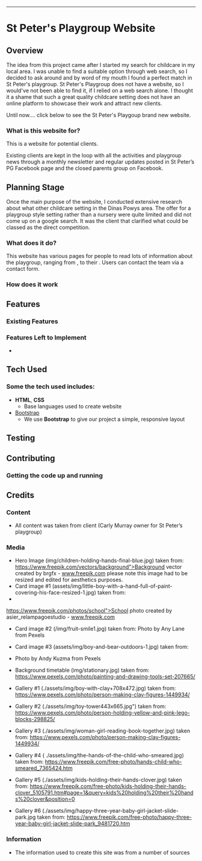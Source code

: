 **********************************

# St Peter's Playgroup Website
 
## Overview
The idea from this project came after I started my search for childcare in my local area. 
I was unable to find a suitable option through web search, so I decided to ask around and by word of my mouth I found a perfect match in St Peter's playgroup.
St Peter's Playgroup does not have a website, so I would've not been able to find it, if I relied on a web search alone.
I thought it a shame that such a great quality childcare setting does not have an online platform to showcase their work and attract new clients.

Until now.... click below to see the St Peter's Playgoup brand new website.

 ### What is this website for?
 
This is a website for potential clients. 

Existing clients are kept in the loop with all the activities and playgroup news through a monthly newsletter and regular updates posted in St Peter’s PG Facebook page and the closed parents group on Facebook.
 ## Planning Stage

 Once the main purpose of the website, I conducted extensive research about what other childcare setting in the Dinas Powys area.
 The offer for a playgroup style setting rather than a nursery were quite limited and did not come up on a google search. It was the client that clarified what could be classed as the direct competition.

 
### What does it do?
 
This website has various pages for people to read lots of information about the playgroup, ranging from , to their . Users can contact the team via a contact form.
 
### How does it work
 

## Features
 
### Existing Features


### Features Left to Implement
- 

## Tech Used

### Some the tech used includes:
- **HTML**, **CSS** 
  - Base languages used to create website
- [Bootstrap](http://getbootstrap.com/)
    - We use **Bootstrap** to give our project a simple, responsive layout

## Testing

## Contributing
 
### Getting the code up and running

## Credits

### Content
-	All content was taken from client (Carly Murray owner for St Peter’s playgroup)

### Media
-	Hero Image (img/children-holding-hands-final-blue.jpg) taken from:
https://www.freepik.com/vectors/background">Background vector created by brgfx - www.freepik.com
please note this image had to be resized and edited for aesthetics purposes.
-	Card image #1 (assets/img/little-boy-with-a-hand-full-of-paint-covering-his-face-resized-1.jpg) taken from:
-	
https://www.freepik.com/photos/school">School photo created by asier_relampagoestudio - www.freepik.com

-	Card image #2 (/img/fruit-smile1.jpg) taken from:
Photo by Any Lane from Pexels

-	Card image #3 (assets/img/boy-and-bear-outdoors-1.jpg) taken from:
-	Photo by Andy Kuzma from Pexels

-	Background timetable (img/stationary.jpg) taken from:
https://www.pexels.com/photo/painting-and-drawing-tools-set-207665/

-	Gallery #1 (./assets/img/boy-with-clay+708x472.jpg) taken from:
https://www.pexels.com/photo/person-making-clay-figures-1449934/

-	Gallery #2 (./assets/img/toy-tower443x665.jpg") taken from:
https://www.pexels.com/photo/person-holding-yellow-and-pink-lego-blocks-298825/

-	Gallery #3 (./assets/img/woman-girl-reading-book-together.jpg) taken from:
https://www.pexels.com/photo/person-making-clay-figures-1449934/

-	Gallery #4 ( ./assets/img/the-hands-of-the-child-who-smeared.jpg) taken from:
https://www.freepik.com/free-photo/hands-child-who-smeared_7365424.htm

-	Gallery #5 (./assets/img/kids-holding-their-hands-clover.jpg) taken from:
https://www.freepik.com/free-photo/kids-holding-their-hands-clover_5105791.htm#page=1&query=kids%20holding%20their%20hands%20clover&position=0

-	Gallery #6 (./assets/img/happy-three-year-baby-girl-jacket-slide-park.jpg taken from:
https://www.freepik.com/free-photo/happy-three-year-baby-girl-jacket-slide-park_9481720.htm



### Information
- The information used to create this site was from a number of sources
    


